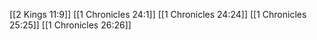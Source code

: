 [[2 Kings 11:9]]
[[1 Chronicles 24:1]]
[[1 Chronicles 24:24]]
[[1 Chronicles 25:25]]
[[1 Chronicles 26:26]]
